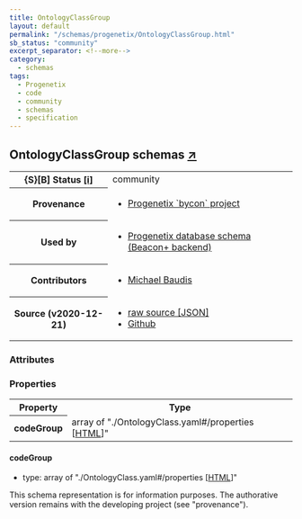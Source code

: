 ```yaml
---
title: OntologyClassGroup
layout: default
permalink: "/schemas/progenetix/OntologyClassGroup.html"
sb_status: "community"
excerpt_separator: <!--more-->
category:
  - schemas
tags:
  - Progenetix
  - code
  - community
  - schemas
  - specification
---
```


<div id="schema-header-title">
  <h2>OntologyClassGroup <span id="schema-header-title-project">schemas <a href="https://github.com/progenetix/schemas" target="_BLANK">&nearr;</a></span> </h2>
</div>

<table id="schema-header-table">
  <tr>
    <th>{S}[B] Status <a href="https://schemablocks.org/about/sb-status-levels.html">[i]</a></th>
    <td><div id="schema-header-status">community</div></td>
  </tr>

  <tr>
    <th>Provenance</th>
    <td>
      <ul>
<li><a href="https://github.com/progenetix/bycon/">Progenetix `bycon` project</a></li>
      </ul>
    </td>
  </tr>
  <tr>
    <th>Used by</th>
    <td>
      <ul>
<li><a href="https://github.com/progenetix/schemas/">Progenetix database schema (Beacon+ backend)</a></li>
      </ul>
    </td>
  </tr>

<!--more-->

  <tr>
    <th>Contributors</th>
    <td>
      <ul>
<li><a href="https://orcid.org/0000-0002-9903-4248">Michael Baudis</a></li>
      </ul>
    </td>
  </tr>
  <tr>
    <th>Source (v2020-12-21)</th>
    <td>
      <ul>
        <li><a href="current/OntologyClassGroup.json" target="_BLANK">raw source [JSON]</a></li>
        <li><a href="https://github.com/progenetix/schemas/blob/master/schemas/OntologyClassGroup.yaml" target="_BLANK">Github</a></li>
      </ul>
    </td>
  </tr>
</table>

<div id="schema-attributes-title">
  <h3>Attributes</h3>
</div>


### Properties

<table id="schema-properties-table">
  <tr>
    <th>Property</th>
    <th>Type</th>
  </tr>
  <tr>
    <th>codeGroup</th>
    <td>array of "./OntologyClass.yaml#/properties [<a href="./OntologyClass.html">HTML</a>]"</td>
  </tr>

</table>


#### codeGroup

* type: array of "./OntologyClass.yaml#/properties [<a href="./OntologyClass.html">HTML</a>]"



<div id="schema-footer">
This schema representation is for information purposes. The authorative 
version remains with the developing project (see "provenance").
</div>



